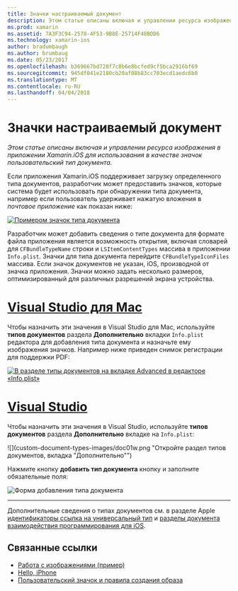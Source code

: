 ```yaml
---
title: Значки настраиваемый документ
description: Этом статье описаны включая и управлении ресурса изображения в приложении Xamarin.iOS для использования в качестве значок пользовательский тип документа.
ms.prod: xamarin
ms.assetid: 7A3F3C94-2578-4F53-9B8E-25714F48BDD6
ms.technology: xamarin-ios
author: bradumbaugh
ms.author: brumbaug
ms.date: 05/23/2017
ms.openlocfilehash: b369667bd728f7c8b6e8bcfed9cf5bca2916bf69
ms.sourcegitcommit: 945df041e2180cb20af08b83cc703ecd1aedc6b0
ms.translationtype: MT
ms.contentlocale: ru-RU
ms.lasthandoff: 04/04/2018
---
```

# <a name="custom-document-icons"></a>Значки настраиваемый документ

_Этом статье описаны включая и управлении ресурса изображения в приложении Xamarin.iOS для использования в качестве значок пользовательский тип документа._

Если приложения Xamarin.iOS поддерживает загрузку определенного типа документов, разработчик может предоставить значков, которые система будет использовать при обнаружении типа документа, например если пользователь удерживает нажатую вложения в *почтовое приложение* как показан ниже:

 [![](custom-document-types-images/17.png "Примером значок типа документа")](custom-document-types-images/17.png#lightbox)

Разработчик может добавить сведения о типе документа для формате файла приложения является возможность открытия, включая словарей для `CFBundleTypeName` строки и `LSItemContentTypes` массива в приложении `Info.plist`. Значки для типа документа перейдите `CFBundleTypeIconFiles` массива. Если значок документов не указан, iOS, производной от значка приложения.
Значки можно задать несколько размеров, оптимизированный для различных разрешений экрана устройства. 

# <a name="visual-studio-for-mactabvsmac"></a>[Visual Studio для Mac](#tab/vsmac)

Чтобы назначить эти значения в Visual Studio для Mac, используйте **типов документов** раздела **Дополнительно** вкладки `Info.plist` редактора для добавления типа документа и назначьте ему изображения значков. Например ниже приведен снимок регистрации для поддержки PDF:

 [![](custom-document-types-images/18.png "В разделе типы документов на вкладке Advanced в редакторе «Info.plist»")](custom-document-types-images/18.png#lightbox)
 
# <a name="visual-studiotabvswin"></a>[Visual Studio](#tab/vswin)

Чтобы назначить эти значения в Visual Studio, используйте **типов документов** раздела **Дополнительно** вкладке на `Info.plist`:

 ![](custom-document-types-images/doc01w.png "Откройте раздел типов документов, вкладка "Дополнительно"")

Нажмите кнопку **добавить тип документа** кнопку и заполните обязательные поля:

![](custom-document-types-images/doc02w.png "Форма добавления типа документа")

-----


Дополнительные сведения о типах документов см. в разделе Apple [идентификаторы ссылка на универсальный тип](http://developer.apple.com/library/ios/#documentation/Miscellaneous/Reference/UTIRef/Articles/System-DeclaredUniformTypeIdentifiers.html) и [разделы документа взаимодействия программирования для iOS](http://developer.apple.com/library/ios/#documentation/FileManagement/Conceptual/DocumentInteraction_TopicsForIOS/Introduction/Introduction.html).


## <a name="related-links"></a>Связанные ссылки

- [Работа с изображениями (пример)](https://developer.xamarin.com/samples/WorkingWithImages/)
- [Hello, iPhone](~/ios/get-started/hello-ios/index.md)
- [Пользовательский значок и правила создания образа](http://developer.apple.com/library/ios/#documentation/UserExperience/Conceptual/MobileHIG/IconsImages/IconsImages.html)
